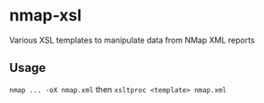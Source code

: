 # nmap-xsl
Various XSL templates to manipulate data from NMap XML reports

## Usage
``nmap ... -oX nmap.xml``
then
``xsltproc <template> nmap.xml``